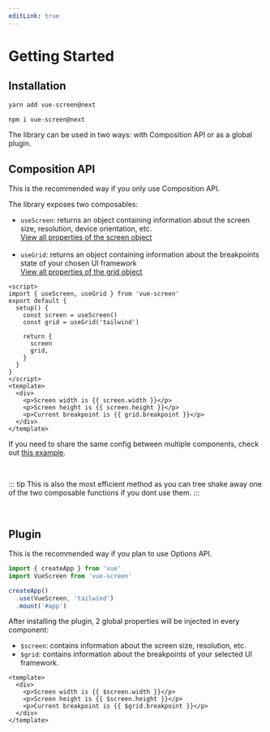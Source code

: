 ```yaml
---
editLink: true
---
```


# Getting Started

## Installation

```bash
yarn add vue-screen@next
```
```bash
npm i vue-screen@next
```

The library can be used in two ways: with Composition API or as a global plugin.

## Composition API

This is the recommended way if you only use Composition API.<br>

The library exposes two composables:
- `useScreen`: returns an object containing information about the screen size, resolution, device orientation, etc.<br>[View all properties of the screen object](/vue-screen/api/screen)<br><br>
- `useGrid`: returns an object containing information about the breakpoints state of your chosen UI framework<br> [View all properties of the grid object](/vue-screen/api/grid)


```vue
<script>
import { useScreen, useGrid } from 'vue-screen'
export default {
  setup() {
    const screen = useScreen()
    const grid = useGrid('tailwind')

    return {
      screen
      grid,
    }
  }
}
</script>
<template>
  <div>
    <p>Screen width is {{ screen.width }}</p>
    <p>Screen height is {{ screen.height }}</p>
    <p>Current breakpoint is {{ grid.breakpoint }}</p>
  </div>
</template>
```

If you need to share the same config between multiple components, check out [this example](/vue-screen/guide/examples/shared-config).

<br>

::: tip
This is also the most efficient method as you can tree shake away one of the two composable functions if you dont use them.
:::

<br>

## Plugin
This is the recommended way if you plan to use Options API.
```js
import { createApp } from 'vue'
import VueScreen from 'vue-screen'

createApp()
  .use(VueScreen, 'tailwind')
  .mount('#app')
```

After installing the plugin, 2 global properties will be injected in every component:
- `$screen`: contains information about the screen size, resolution, etc. 
- `$grid`: contains information about the breakpoints of your selected UI framework.

```vue
<template>
  <div>
    <p>Screen width is {{ $screen.width }}</p>
    <p>Screen height is {{ $screen.height }}</p>
    <p>Current breakpoint is {{ $grid.breakpoint }}</p>
  </div>
</template>
```